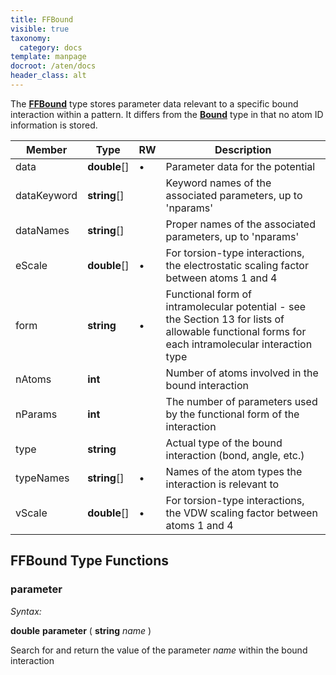 ```yaml
---
title: FFBound
visible: true
taxonomy:
  category: docs
template: manpage
docroot: /aten/docs
header_class: alt
---
```


The [**FFBound**](/aten/docs/scripting/variabletypes/ffbound) type stores parameter data relevant to a specific bound interaction within a pattern. It differs from the [**Bound**](/aten/docs/scripting/variabletypes/bound) type in that no atom ID information is stored.
 
| Member | Type | RW | Description |
|--------|------|----|-------------|
| data | **double**[] | • | Parameter data for the potential |
| dataKeyword | **string**[] | | Keyword names of the associated parameters, up to 'nparams' |
| dataNames | **string**[] | | Proper names of the associated parameters, up to 'nparams' |
| eScale | **double**[] | • | For torsion-type interactions, the electrostatic scaling factor between atoms 1 and 4 |
| form | **string** | • | Functional form of intramolecular potential - see the Section 13 for lists of allowable functional forms for each intramolecular interaction type |
| nAtoms | **int** | | Number of atoms involved in the bound interaction |
| nParams | **int** | | The number of parameters used by the functional form of the interaction |
| type | **string** | | Actual type of the bound interaction (bond, angle, etc.) |
| typeNames | **string**[] | • | Names of the atom types the interaction is relevant to |
| vScale | **double**[] | • | For torsion-type interactions, the VDW scaling factor between atoms 1 and 4 |

## FFBound Type Functions

### parameter <a id="parameter"></a>

_Syntax:_

**double** **parameter** ( **string** _name_ )

Search for and return the value of the parameter _name_ within the bound interaction


